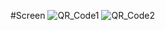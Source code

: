 #Screen ![QR_Code1](https://github.com/balvantbhagat/QR_Code_Generator/assets/118335931/2373ae2e-f787-41e1-89f3-b93f8a6a21f3)
![QR_Code2](https://github.com/balvantbhagat/QR_Code_Generator/assets/118335931/9c9cb6ab-7ada-4428-ae3d-8a5a09a58bac)
